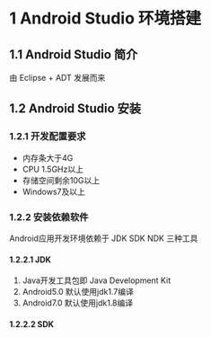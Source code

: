 # 1 Android Studio 环境搭建

## 1.1 Android Studio 简介

由 Eclipse + ADT 发展而来

## 1.2 Android Studio 安装

### 1.2.1 开发配置要求

- 内存条大于4G
- CPU 1.5GHz以上
- 存储空间剩余10G以上
- Windows7及以上

### 1.2.2 安装依赖软件

Android应用开发环境依赖于 JDK SDK NDK 三种工具

#### 1.2.2.1 JDK

1. Java开发工具包即 Java Development Kit
2. Android5.0 默认使用jdk1.7编译
3. Android7.0 默认使用jdk1.8编译

#### 1.2.2.2 SDK
